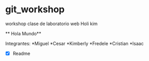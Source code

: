 # git_workshop
workshop clase de laboratorio web
Holi kim

** Hola Mundo**

Integrantes:
*Miguel
*Cesar
*Kimberly
*Fredele
*Cristian
*Isaac

- [x] Readme